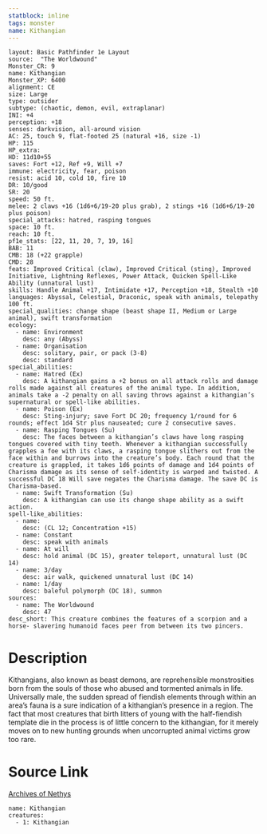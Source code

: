 ```yaml
---
statblock: inline
tags: monster
name: Kithangian
---
```

```statblock
layout: Basic Pathfinder 1e Layout
source:  "The Worldwound"
Monster_CR: 9
name: Kithangian
Monster_XP: 6400
alignment: CE
size: Large
type: outsider
subtype: (chaotic, demon, evil, extraplanar)
INI: +4
perception: +18
senses: darkvision, all-around vision
AC: 25, touch 9, flat-footed 25 (natural +16, size -1)
HP: 115
HP_extra: 
HD: 11d10+55
saves: Fort +12, Ref +9, Will +7
immune: electricity, fear, poison
resist: acid 10, cold 10, fire 10
DR: 10/good
SR: 20
speed: 50 ft.
melee: 2 claws +16 (1d6+6/19-20 plus grab), 2 stings +16 (1d6+6/19-20 plus poison)
special_attacks: hatred, rasping tongues
space: 10 ft.
reach: 10 ft.
pf1e_stats: [22, 11, 20, 7, 19, 16]
BAB: 11
CMB: 18 (+22 grapple)
CMD: 28
feats: Improved Critical (claw), Improved Critical (sting), Improved Initiative, Lightning Reflexes, Power Attack, Quicken Spell-Like Ability (unnatural lust)
skills: Handle Animal +17, Intimidate +17, Perception +18, Stealth +10
languages: Abyssal, Celestial, Draconic, speak with animals, telepathy 100 ft.
special_qualities: change shape (beast shape II, Medium or Large animal), swift transformation
ecology:
  - name: Environment
    desc: any (Abyss)
  - name: Organisation
    desc: solitary, pair, or pack (3-8)
    desc: standard
special_abilities:
  - name: Hatred (Ex)
    desc: A kithangian gains a +2 bonus on all attack rolls and damage rolls made against all creatures of the animal type. In addition, animals take a -2 penalty on all saving throws against a kithangian’s supernatural or spell-like abilities.
  - name: Poison (Ex)
    desc: Sting-injury; save Fort DC 20; frequency 1/round for 6 rounds; effect 1d4 Str plus nauseated; cure 2 consecutive saves.
  - name: Rasping Tongues (Su)
    desc: The faces between a kithangian’s claws have long rasping tongues covered with tiny teeth. Whenever a kithangian successfully grapples a foe with its claws, a rasping tongue slithers out from the face within and burrows into the creature’s body. Each round that the creature is grappled, it takes 1d6 points of damage and 1d4 points of Charisma damage as its sense of self-identity is warped and twisted. A successful DC 18 Will save negates the Charisma damage. The save DC is Charisma-based.
  - name: Swift Transformation (Su)
    desc: A kithangian can use its change shape ability as a swift action.
spell-like_abilities:
  - name:
    desc: (CL 12; Concentration +15)
  - name: Constant
    desc: speak with animals
  - name: At will
    desc: hold animal (DC 15), greater teleport, unnatural lust (DC 14)
  - name: 3/day
    desc: air walk, quickened unnatural lust (DC 14)
  - name: 1/day
    desc: baleful polymorph (DC 18), summon
sources:
  - name: The Worldwound
    desc: 47
desc_short: This creature combines the features of a scorpion and a horse- slavering humanoid faces peer from between its two pincers. 
```
# Description
Kithangians, also known as beast demons, are reprehensible monstrosities born from the souls of those who abused and tormented animals in life. Universally male, the sudden spread of fiendish elements through within an area’s fauna is a sure indication of a kithangian’s presence in a region. The fact that most creatures that birth litters of young with the half-fiendish template die in the process is of little concern to the kithangian, for it merely moves on to new hunting grounds when uncorrupted animal victims grow too rare.
# Source Link
[Archives of Nethys](https://aonprd.com/MonsterDisplay.aspx?ItemName=Kithangian)
```encounter-table
name: Kithangian
creatures:
  - 1: Kithangian
```

